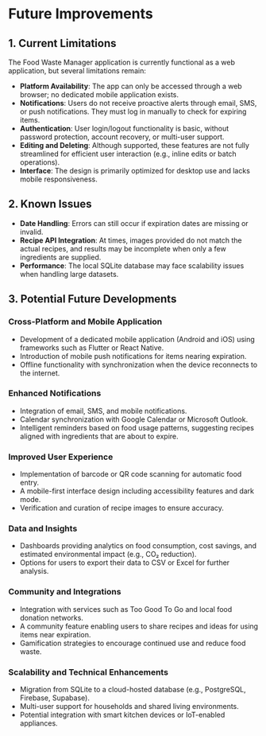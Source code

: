 
# Future Improvements

## 1. Current Limitations

The Food Waste Manager application is currently functional as a web application, but several limitations remain:

* **Platform Availability**: The app can only be accessed through a web browser; no dedicated mobile application exists.
* **Notifications**: Users do not receive proactive alerts through email, SMS, or push notifications. They must log in manually to check for expiring items.
* **Authentication**: User login/logout functionality is basic, without password protection, account recovery, or multi-user support.
* **Editing and Deleting**: Although supported, these features are not fully streamlined for efficient user interaction (e.g., inline edits or batch operations).
* **Interface**: The design is primarily optimized for desktop use and lacks mobile responsiveness.


## 2. Known Issues

* **Date Handling**: Errors can still occur if expiration dates are missing or invalid.
* **Recipe API Integration**: At times, images provided do not match the actual recipes, and results may be incomplete when only a few ingredients are supplied.
* **Performance**: The local SQLite database may face scalability issues when handling large datasets.


## 3. Potential Future Developments

### Cross-Platform and Mobile Application

* Development of a dedicated mobile application (Android and iOS) using frameworks such as Flutter or React Native.
* Introduction of mobile push notifications for items nearing expiration.
* Offline functionality with synchronization when the device reconnects to the internet.

### Enhanced Notifications

* Integration of email, SMS, and mobile notifications.
* Calendar synchronization with Google Calendar or Microsoft Outlook.
* Intelligent reminders based on food usage patterns, suggesting recipes aligned with ingredients that are about to expire.

### Improved User Experience

* Implementation of barcode or QR code scanning for automatic food entry.
* A mobile-first interface design including accessibility features and dark mode.
* Verification and curation of recipe images to ensure accuracy.

### Data and Insights

* Dashboards providing analytics on food consumption, cost savings, and estimated environmental impact (e.g., CO₂ reduction).
* Options for users to export their data to CSV or Excel for further analysis.

### Community and Integrations

* Integration with services such as Too Good To Go and local food donation networks.
* A community feature enabling users to share recipes and ideas for using items near expiration.
* Gamification strategies to encourage continued use and reduce food waste.

### Scalability and Technical Enhancements

* Migration from SQLite to a cloud-hosted database (e.g., PostgreSQL, Firebase, Supabase).
* Multi-user support for households and shared living environments.
* Potential integration with smart kitchen devices or IoT-enabled appliances.



